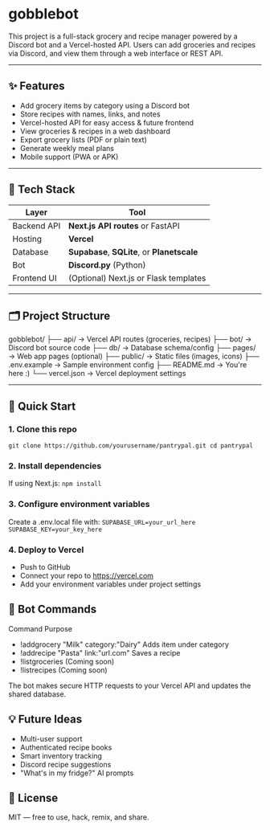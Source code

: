 # gobblebot
This project is a full-stack grocery and recipe manager powered by a Discord bot and a Vercel-hosted API. Users can add groceries and recipes via Discord, and view them through a web interface or REST API.

---

## ✨ Features

- Add grocery items by category using a Discord bot  
- Store recipes with names, links, and notes  
- Vercel-hosted API for easy access & future frontend
-  View groceries & recipes in a web dashboard
-  Export grocery lists (PDF or plain text)
-  Generate weekly meal plans
-  Mobile support (PWA or APK)

---

## 🧱 Tech Stack

| Layer         | Tool                |
|---------------|---------------------|
| Backend API   | **Next.js API routes** or FastAPI  
| Hosting       | **Vercel**  
| Database      | **Supabase**, **SQLite**, or **Planetscale**  
| Bot           | **Discord.py** (Python)  
| Frontend UI   | (Optional) Next.js or Flask templates  

---

## 🗂️ Project Structure
gobblebot/
├── api/ → Vercel API routes (groceries, recipes)
├── bot/ → Discord bot source code
├── db/ → Database schema/config
├── pages/ → Web app pages (optional)
├── public/ → Static files (images, icons)
├── .env.example → Sample environment config
├── README.md → You're here :)
└── vercel.json → Vercel deployment settings


---

## 🚀 Quick Start

### 1. Clone this repo
`
git clone https://github.com/yourusername/pantrypal.git
cd pantrypal
`
### 2. Install dependencies
If using Next.js:
`npm install`
### 3. Configure environment variables
Create a .env.local file with:
`
SUPABASE_URL=your_url_here
SUPABASE_KEY=your_key_here
`
### 4. Deploy to Vercel
- Push to GitHub
- Connect your repo to https://vercel.com
- Add your environment variables under project settings

## 🤖 Bot Commands
Command	Purpose
- !addgrocery "Milk" category:"Dairy"	Adds item under category
- !addrecipe "Pasta" link:"url.com"	Saves a recipe
- !listgroceries	(Coming soon)
- !listrecipes	(Coming soon)

The bot makes secure HTTP requests to your Vercel API and updates the shared database.

## 💡 Future Ideas
- Multi-user support
- Authenticated recipe books
- Smart inventory tracking
- Discord recipe suggestions
- "What's in my fridge?" AI prompts

## 🧾 License
MIT — free to use, hack, remix, and share.

